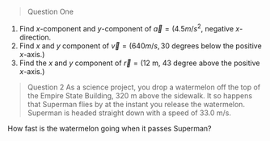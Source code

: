 > Question One

1. Find $x$-component and $y$-component of $\vec{a}=(4.5m/s^2$, negative $x$-direction. 
2. Find $x$ and $y$ component of $\vec{v}=(640 m/s,30$ degrees below the positive $x$-axis.)
3. Find the $x$ and $y$ component of $\vec{r}=(12$ m, 43 degree above the positive $x$-axis.)

> Question 2 
As a science project, you drop a watermelon off the top of the Empire State Building, 320 m above the sidewalk. It so happens that Superman flies by at the instant you release the watermelon. Superman is headed straight down with a speed of 33.0 m/s. 

How fast is the watermelon going when it passes Superman? 